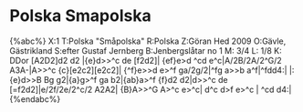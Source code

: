 # Polska Smapolska

{%abc%}
X:1
T:Polska "Småpolska"
R:Polska
Z:Göran Hed 2009
O:Gävle, Gästrikland
S:efter Gustaf Jernberg
B:Jenbergslåtar no 1
M: 3/4
L: 1/8
K: DDor
[A2D2]d2 d2 |{e}d>>^c de [f2d2]| {ef}e>d ^cd e^c|A/2B/2A/2^G/2 A3A-|A>>^c {c}[e2c2][e2c2]|
{^f}e>>d e>^f ga/2g/2|^fg a>>b a^f|^fdd4:|
|:{e}d>>B Bg g2|{a}g>^f ga b2|{ab}a>^f {f}d2 d2|d>>^c de [=f2d2]|e/2f/2e/2^c/2 A2A2|
{B}A>>^G A>^c e>^c| d^c d>f e>^c | ^cd d4:|
{%endabc%}

